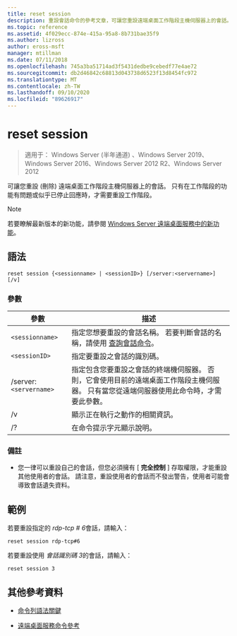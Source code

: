 ```yaml
---
title: reset session
description: 重設會話命令的參考文章，可讓您重設遠端桌面工作階段主機伺服器上的會話。
ms.topic: reference
ms.assetid: 4f029ecc-874e-415a-95a8-8b731bae35f9
ms.author: lizross
author: eross-msft
manager: mtillman
ms.date: 07/11/2018
ms.openlocfilehash: 745a3ba51714ad3f5431dedbe9cebedf77e4ae72
ms.sourcegitcommit: db2d46842c68813d043738d6523f13d8454fc972
ms.translationtype: MT
ms.contentlocale: zh-TW
ms.lasthandoff: 09/10/2020
ms.locfileid: "89626917"
---
```

# <a name="reset-session"></a>reset session

> 適用于： Windows Server (半年通道) 、Windows Server 2019、Windows Server 2016、Windows Server 2012 R2、Windows Server 2012

可讓您重設 (刪除) 遠端桌面工作階段主機伺服器上的會話。 只有在工作階段的功能有問題或似乎已停止回應時，才需要重設工作階段。

> [!NOTE]
> 若要瞭解最新版本的新功能，請參閱 [Windows Server 遠端桌面服務中的新功能](/previous-versions/windows/it-pro/windows-server-2012-r2-and-2012/dn283323(v=ws.11))。

## <a name="syntax"></a>語法

```
reset session {<sessionname> | <sessionID>} [/server:<servername>] [/v]
```

### <a name="parameters"></a>參數

| 參數 | 描述 |
|--|--|
| `<sessionname>` | 指定您想要重設的會話名稱。 若要判斷會話的名稱，請使用 [查詢會話命令](query-session.md)。 |
| `<sessionID>` | 指定要重設之會話的識別碼。 |
| /server:`<servername>` | 指定包含您要重設之會話的終端機伺服器。 否則，它會使用目前的遠端桌面工作階段主機伺服器。 只有當您從遠端伺服器使用此命令時，才需要此參數。 |
| /v | 顯示正在執行之動作的相關資訊。 |
| /? | 在命令提示字元顯示說明。 |

### <a name="remarks"></a>備註

- 您一律可以重設自己的會話，但您必須擁有 [ **完全控制** ] 存取權限，才能重設其他使用者的會話。 請注意，重設使用者的會話而不發出警告，使用者可能會導致會話遺失資料。

## <a name="examples"></a>範例

若要重設指定的 *rdp-tcp # 6*會話，請輸入：

```
reset session rdp-tcp#6
```

若要重設使用 *會話識別碼 3*的會話，請輸入：

```
reset session 3
```

## <a name="additional-references"></a>其他參考資料

- [命令列語法關鍵](command-line-syntax-key.md)

- [遠端桌面服務命令參考](remote-desktop-services-terminal-services-command-reference.md)
